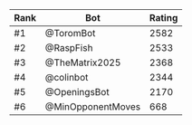Rank|Bot|Rating
---|---|---
#1|@ToromBot|2582
#2|@RaspFish|2533
#3|@TheMatrix2025|2368
#4|@colinbot|2344
#5|@OpeningsBot|2170
#6|@MinOpponentMoves|668

